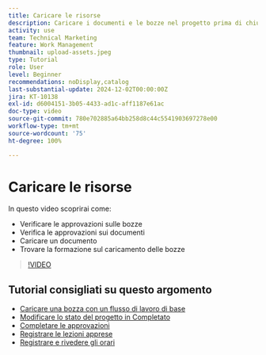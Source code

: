 ```yaml
---
title: Caricare le risorse
description: Caricare i documenti e le bozze nel progetto prima di chiuderlo, per garantire che tutti i dati pertinenti siano associati al progetto.
activity: use
team: Technical Marketing
feature: Work Management
thumbnail: upload-assets.jpeg
type: Tutorial
role: User
level: Beginner
recommendations: noDisplay,catalog
last-substantial-update: 2024-12-02T00:00:00Z
jira: KT-10138
exl-id: d6004151-3b05-4433-ad1c-aff1187e61ac
doc-type: video
source-git-commit: 780e702885a64bb258d8c44c5541903697278e00
workflow-type: tm+mt
source-wordcount: '75'
ht-degree: 100%

---
```


# Caricare le risorse

In questo video scoprirai come:

* Verificare le approvazioni sulle bozze
* Verifica le approvazioni sui documenti
* Caricare un documento
* Trovare la formazione sul caricamento delle bozze

>[!VIDEO](https://video.tv.adobe.com/v/3440370/?quality=12&learn=on&enablevpops)

## Tutorial consigliati su questo argomento

* [Caricare una bozza con un flusso di lavoro di base](/help/workfront-proof/upload-proofs/upload-a-proof-with-a-basic-workflow.md)
* [Modificare lo stato del progetto in Completato](/help/manage-work/projects/change-the-project-status.md)
* [Completare le approvazioni](/help/manage-work/close-a-project/complete-approvals.md)
* [Registrare le lezioni apprese](/help/manage-work/close-a-project/lessons-learned-from-closing-a-project.md)
* [Registrare e rivedere gli orari](/help/manage-work/close-a-project/log-and-review-hours.md)
